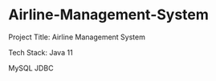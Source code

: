 # Airline-Management-System

Project Title:
Airline Management System

Tech Stack:
Java 11

MySQL
JDBC
